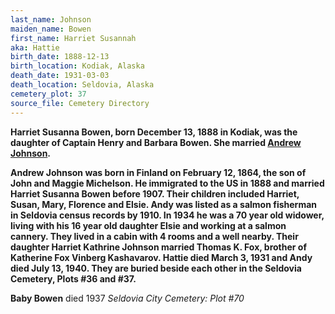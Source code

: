 ```yaml
---
last_name: Johnson
maiden_name: Bowen
first_name: Harriet Susannah
aka: Hattie
birth_date: 1888-12-13
birth_location: Kodiak, Alaska
death_date: 1931-03-03
death_location: Seldovia, Alaska
cemetery_plot: 37
source_file: Cemetery Directory
---
```

**Harriet Susanna Bowen, born December 13, 1888 in Kodiak, was the
daughter of Captain Henry and Barbara Bowen. She married [Andrew
Johnson](Andrew%20Johnson.md).**

**Andrew Johnson was born in Finland on February 12, 1864, the son of
John and Maggie Michelson. He immigrated to the US in 1888 and married
Harriet Susanna Bowen before 1907. Their children included Harriet,
Susan, Mary, Florence and Elsie. Andy was listed as a salmon fisherman
in Seldovia census records by 1910. In 1934 he was a 70 year old
widower, living with his 16 year old daughter Elsie and working at a
salmon cannery. They lived in a cabin with 4 rooms and a well nearby.
Their daughter Harriet Kathrine Johnson married Thomas K. Fox, brother
of Katherine Fox Vinberg Kashavarov. Hattie died March 3, 1931 and Andy
died July 13, 1940. They are buried beside each other in the Seldovia
Cemetery, Plots \#36 and \#37.**

**Baby Bowen** died 1937 *Seldovia City Cemetery: Plot \#70*